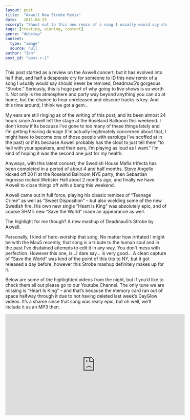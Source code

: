 ```yaml
---
layout: post
title:  "Axwell New Strobe Remix"
date:   2011-04-25
excerpt: "Shout out to this new remix of a song I usually would say should never be remixed, Deadmau5’s gorgeous 'Strobe'"
tags: [creating, winning, content]
genre: "dubstep"
content:
  type: "image"
  source: null
author: "Ian"
post_id: "post-r-1"
---
```

This post started as a review on the Axwell concert, but it has evolved into half that, and half a desperate cry for someone to ID this new remix of a song I usually would say should never be remixed, Deadmau5’s gorgeous “Strobe.”  Seriously, this is huge part of why going to live shows is so worth it.  Not only is the atmosphere and party way beyond anything you can do at home, but the chance to hear unreleased and obscure tracks is key.  And this time around, I think we got a gem...

My ears are still ringing as of the writing of this post, and its been almost 24 hours since Axwell left the stage at the Roseland Ballroom this weekend.  I don’t know if its because I’ve gone to too many of these things lately and I’m getting hearing damage (I’m actually legitimately concerned about that, I might have to become one of those people with earplugs I’ve scoffed at in the past) or if its because Axwell probably has the clout to just tell them “to hell with your speakers, and their ears, I’m playing as loud as I want.”  I’m kind of hoping it was the second one just for my health.

Anyways, with this latest concert, the Swedish House Mafia trifecta has been completed in a period of about 4 and half months.  Steve Angello kicked off 2011 at the Roseland Ballroom NYE party, then Sebastian Ingrosso rocked Webster Hall about 2 months ago, and finally we have Axwell to close things off with a bang this weekend.

Axwell came out in full force, playing his classic remixes of “Teenage Crime” as well as “Sweet Disposition” – but also wielding some of the new Swedish fire.  His own new single “Heart is King” was absolutely epic, and of course SHM’s new “Save the World” made an appearance as well.

The highlight for me though?  A new mashup of Deadmau5’s Strobe by Axwell.

Personally, I kind of hero-worship that song.  No matter how irritated I might be with the Mau5 recently, that song is a tribute to the human soul and in the past I’ve disdained attempts to edit it in any way.  You don’t mess with perfection.  However this one, is…I dare say… is very good…   A clean capture of “Save the World” was kind of the point of this trip to NY, but it got released a day before, however this Strobe mashup definitely makes up for it.

Below are some of the highlighted videos from the night, but if you’d like to check them all out please go to our Youtube Channel.  The only tune we are missing is “Heart Is King” – and that’s because the memory card ran out of space halfway through it due to not having deleted last week’s DayGlow videos. It’s a shame since that song was really epic, but oh well, we’ll include it as an MP3 then.

<iframe width="560" height="315" src="https://www.youtube.com/embed/yv8y8Wvj6HY" frameborder="0" allow="autoplay; encrypted-media" allowfullscreen></iframe>
